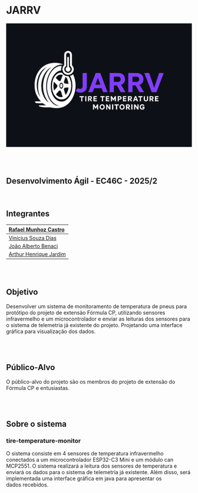 # JARRV
<div align="left">
  <picture>
    <!-- Dark mode image -->
    <source srcset="imagens/LogoJARRVofc-dark.png" media="(prefers-color-scheme: dark)" />
    <!-- Light mode image -->
    <source srcset="imagens/LogoJARRVofc.png" media="(prefers-color-scheme: light)" />
    <!-- Default/fallback image -->
    <img src="imagens/LogoJARRVofc-dark.png" alt="Logo" width="800"/>
  </picture>
</div>

<br><br>

## Desenvolvimento Ágil - EC46C - 2025/2

<br>

## Integrantes
| [Rafael Munhoz Castro](https://github.com/RafinhaW74)   |
|:--------|
| [Vinícius Souza Dias](https://github.com/vinicius-10) |
| [João Alberto Benaci](https://github.com/k7vinilstorage) |
| [Arthur Henrique Jardim](https://github.com/arthur-hj)  |


<br><br>

## Objetivo
Desenvolver um sistema de monitoramento de temperatura de pneus para protótipo do projeto de extensão Fórmula CP, utilizando sensores infravermelho e um microcontrolador e enviar as leituras dos sensores para o sistema de telemetria já existente do projeto. Projetando uma interface gráfica para visualização dos dados.

<br><br>

## Público-Alvo
O público-alvo do projeto são os membros do projeto de extensão do Fórmula CP e entusiastas.

<br><br>

## Sobre o sistema
### tire-temperature-monitor
O sistema consiste em 4 sensores de temperatura infravermelho conectados a um microcontrolador ESP32-C3 Mini e um módulo can MCP2551. O sistema realizará a leitura dos sensores de temperatura e enviará os dados para o sistema de telemetria já existente. Além disso, será implementada uma interface gráfica em java para apresentar os dados recebidos.

